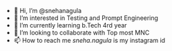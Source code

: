 - 👋 Hi, I’m @snehanagula
- 👀 I’m interested in Testing and Prompt Engineering
- 🌱 I’m currently learning b.Tech 4rd year
- 💞️ I’m looking to collaborate with Top most MNC
- 📫 How to reach me _sneha.nagula_ is my instagram id

<!---
snehanagula/snehanagula is a ✨ special ✨ repository because its `README.md` (this file) appears on your GitHub profile.
You can click the Preview link to take a look at your changes.
--->
